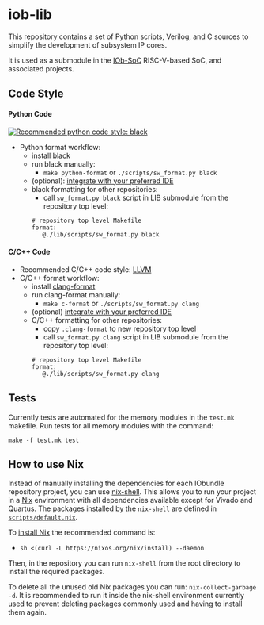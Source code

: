 <!--
SPDX-FileCopyrightText: 2024 IObundle

SPDX-License-Identifier: MIT
-->

# iob-lib
This repository contains a set of Python scripts, Verilog, and C sources to
simplify the development of subsystem IP cores.

It is used as a submodule in the [IOb-SoC](https://github.com/IObundle/iob-soc)
RISC-V-based SoC, and associated projects.

## Code Style
#### Python Code
[![Recommended python code style:
black](https://img.shields.io/badge/code%20style-black-000000.svg)](https://github.com/psf/black)
- Python format workflow:
    - install [black](https://black.readthedocs.io/en/stable/)
    - run black manually:
        - `make python-format` or `./scripts/sw_format.py black`
    - (optional): [integrate with your preferred
      IDE](https://black.readthedocs.io/en/stable/integrations/editors.html)
    - black formatting for other repositories:
        - call `sw_format.py black` script in LIB submodule from the repository
          top level:
        ```make
        # repository top level Makefile
        format:
           @./lib/scripts/sw_format.py black
        ```
#### C/C++ Code
- Recommended C/C++ code style: [LLVM](https://llvm.org/docs/CodingStandards.html)
- C/C++ format workflow:
    - install [clang-format](https://black.readthedocs.io/en/stable/)
    - run clang-format manually:
        - `make c-format` or `./scripts/sw_format.py clang`
    - (optional) [integrate with your preferred
      IDE](https://clang.llvm.org/docs/ClangFormat.html#vim-integration)
    - C/C++ formatting for other repositories:
        - copy `.clang-format` to new repository top level
        - call `sw_format.py clang` script in LIB submodule from the repository
          top level:
        ```make
        # repository top level Makefile
        format:
           @./lib/scripts/sw_format.py clang
        ```

## Tests
Currently tests are automated for the memory modules in the `test.mk` makefile.
Run tests for all memory modules with the command: 
```
make -f test.mk test
```

## How to use Nix
Instead of manually installing the dependencies for each IObundle repository project, you can use [nix-shell](https://nixos.org/manual/nix/stable/command-ref/nix-shell.html). This allows you to run your project in a [Nix](https://nixos.org/) environment with all dependencies available except for Vivado and Quartus. The packages installed by the `nix-shell` are defined in [`scripts/default.nix`](https://github.com/IObundle/iob-lib/blob/python-setup/scripts/default.nix).

To [install Nix](https://nixos.org/download.html#nix-install-linux) the recommended command is:
- `sh <(curl -L https://nixos.org/nix/install) --daemon`

Then, in the repository you can run `nix-shell` from the root directory to install the required packages.

To delete all the unused old Nix packages you can run: `nix-collect-garbage -d`. It is recommended to run it inside the nix-shell environment currently used to prevent deleting packages commonly used and having to install them again.
